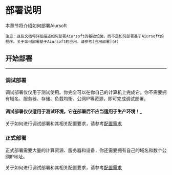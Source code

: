 # 部署说明

本章节将介绍如何部署Aiursoft

    注意：这些文档将详细描述如何部署Aiursoft的基础设施，而不是如何部署基于Aiursoft的程序。关于如何部署基于Aiursoft的应用，请参考[应用部署](#)

## 开始部署

-------

### 调试部署

调试部署仅仅用于测试使用。你完全可以在你自己的计算机上完成它。你不需要拥有域名、服务器、存储、负载均衡、公网IP等资源，即可完成调试部署。

#### 调试部署仅仅适用于测试环境，它在部署后不应当适用于生产环境！_

关于如何进行调试部署和其相关配置要求，请参考[配置需求](./Requirements.md)

### 正式部署

正式部署需要大量的计算资源、服务器和设备，你还需要拥有自己的域名和数个公网IP地址。

关于如何进行调试部署和其相关配置要求，请参考[配置需求](./Requirements.md)
